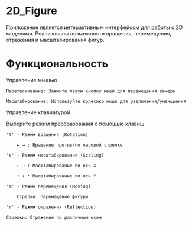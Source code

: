 # 2D_Figure
Приложение является интерактивным интерфейсом для работы с 2D моделями. Реализованы возможности вращения, перемещения, отражения и масштабирования фигур.

# Функциональность

Управление мышью

    Перетаскивание: Зажмите левую кнопку мыши для перемещения камеры

    Масштабирование: Используйте колесико мыши для увеличения/уменьшения
    
Управление клавиатурой

Выберите режим преобразования с помощью клавиш:

    't' - Режим вращения (Rotation)

        ← → : Вращение против/по часовой стрелке

    's' - Режим масштабирования (Scaling)

        ← → : Масштабирование по оси X

        ↑ ↓ : Масштабирование по оси Y

    'm' - Режим перемещения (Moving)

        Стрелки: Перемещение фигуры
        
    'r' - Режим отражения (Reflection)

    Стрелки: Отражение по различным осям
